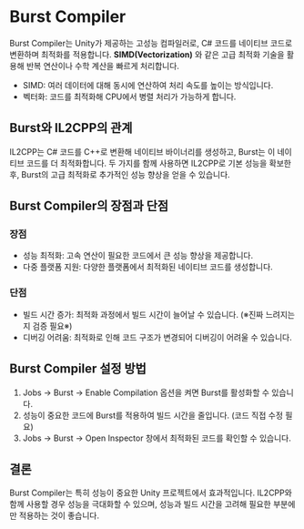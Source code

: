 # Burst Compiler
Burst Compiler는 Unity가 제공하는 고성능 컴파일러로, C# 코드를 네이티브 코드로 변환하며 최적화를 적용합니다. **SIMD(Vectorization)** 와 같은 고급 최적화 기술을 활용해 반복 연산이나 수학 계산을 빠르게 처리합니다.

- SIMD: 여러 데이터에 대해 동시에 연산하여 처리 속도를 높이는 방식입니다.
- 벡터화: 코드를 최적화해 CPU에서 병렬 처리가 가능하게 합니다.

## Burst와 IL2CPP의 관계
IL2CPP는 C# 코드를 C++로 변환해 네이티브 바이너리를 생성하고, Burst는 이 네이티브 코드를 더 최적화합니다. 두 가지를 함께 사용하면 IL2CPP로 기본 성능을 확보한 후, Burst의 고급 최적화로 추가적인 성능 향상을 얻을 수 있습니다.

## Burst Compiler의 장점과 단점
### 장점
- 성능 최적화: 고속 연산이 필요한 코드에서 큰 성능 향상을 제공합니다.
- 다중 플랫폼 지원: 다양한 플랫폼에서 최적화된 네이티브 코드를 생성합니다.

### 단점
- 빌드 시간 증가: 최적화 과정에서 빌드 시간이 늘어날 수 있습니다. (※진짜 느려지는지 검증 필요※)
- 디버깅 어려움: 최적화로 인해 코드 구조가 변경되어 디버깅이 어려울 수 있습니다.

## Burst Compiler 설정 방법
1. Jobs -> Burst -> Enable Compilation 옵션을 켜면 Burst를 활성화할 수 있습니다.
2. 성능이 중요한 코드에 Burst를 적용하여 빌드 시간을 줄입니다. (코드 직접 수정 필요)
3. Jobs -> Burst -> Open Inspector 창에서 최적화된 코드를 확인할 수 있습니다.

## 결론
Burst Compiler는 특히 성능이 중요한 Unity 프로젝트에서 효과적입니다. IL2CPP와 함께 사용할 경우 성능을 극대화할 수 있으며, 성능과 빌드 시간을 고려해 필요한 부분에만 적용하는 것이 좋습니다.